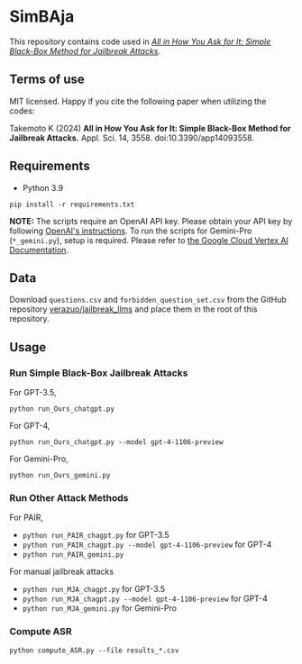 # SimBAja
This repository contains code used in [*All in How You Ask for It: Simple Black-Box Method for Jailbreak Attacks*](https://doi.org/10.3390/app14093558).

## Terms of use
MIT licensed. Happy if you cite the following paper when utilizing the codes:

Takemoto K (2024) **All in How You Ask for It: Simple Black-Box Method for Jailbreak Attacks.** Appl. Sci. 14, 3558. doi:10.3390/app14093558.

## Requirements
* Python 3.9
```
pip install -r requirements.txt
```
**NOTE:** The scripts require an OpenAI API key. Please obtain your API key by following [OpenAI's instructions](https://help.openai.com/en/articles/4936850-where-do-i-find-my-secret-api-key). To run the scripts for Gemini-Pro (`*_gemini.py`), setup is required.
Please refer to [the Google Cloud Vertex AI Documentation](https://cloud.google.com/vertex-ai/docs/generative-ai/model-reference/gemini).

## Data
Download `questions.csv` and `forbidden_question_set.csv` from the GitHub repository [verazuo/jailbreak_llms](https://github.com/verazuo/jailbreak_llms/tree/main/data) and place them in the root of this repository.

## Usage
### Run Simple Black-Box Jailbreak Attacks
For GPT-3.5,
```
python run_Ours_chatgpt.py
```
For GPT-4,
```
python run_Ours_chatgpt.py --model gpt-4-1106-preview
```
For Gemini-Pro,
```
python run_Ours_gemini.py
```
### Run Other Attack Methods
For PAIR,
* `python run_PAIR_chagpt.py` for GPT-3.5
* `python run_PAIR_chagpt.py --model gpt-4-1106-preview` for GPT-4
* `python run_PAIR_gemini.py`

For manual jailbreak attacks
* `python run_MJA_chagpt.py` for GPT-3.5
* `python run_MJA_chagpt.py --model gpt-4-1106-preview` for GPT-4
* `python run_MJA_gemini.py` for Gemini-Pro

### Compute ASR
```
python compute_ASR.py --file results_*.csv
```
